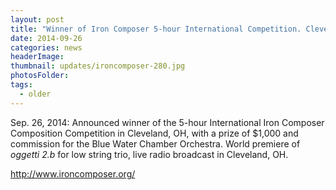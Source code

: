 ```yaml
---
layout: post
title: "Winner of Iron Composer 5-hour International Competition. Cleveland, OH."
date: 2014-09-26
categories: news
headerImage:
thumbnail: updates/ironcomposer-280.jpg
photosFolder:
tags:
  - older
---
```


Sep. 26, 2014: Announced winner of the 5-hour International Iron Composer Composition Competition in Cleveland, OH, with a prize of $1,000 and commission for the Blue Water Chamber Orchestra. World premiere of <em>oggetti 2.b</em> for low string trio, live radio broadcast in Cleveland, OH.

http://www.ironcomposer.org/
